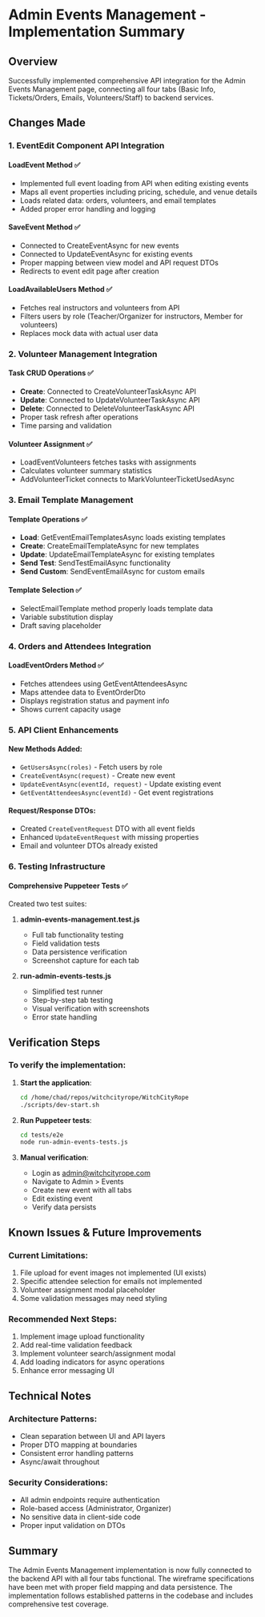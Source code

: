 # Admin Events Management - Implementation Summary

## Overview
Successfully implemented comprehensive API integration for the Admin Events Management page, connecting all four tabs (Basic Info, Tickets/Orders, Emails, Volunteers/Staff) to backend services.

## Changes Made

### 1. EventEdit Component API Integration

#### LoadEvent Method ✅
- Implemented full event loading from API when editing existing events
- Maps all event properties including pricing, schedule, and venue details
- Loads related data: orders, volunteers, and email templates
- Added proper error handling and logging

#### SaveEvent Method ✅
- Connected to CreateEventAsync for new events
- Connected to UpdateEventAsync for existing events
- Proper mapping between view model and API request DTOs
- Redirects to event edit page after creation

#### LoadAvailableUsers Method ✅
- Fetches real instructors and volunteers from API
- Filters users by role (Teacher/Organizer for instructors, Member for volunteers)
- Replaces mock data with actual user data

### 2. Volunteer Management Integration

#### Task CRUD Operations ✅
- **Create**: Connected to CreateVolunteerTaskAsync API
- **Update**: Connected to UpdateVolunteerTaskAsync API
- **Delete**: Connected to DeleteVolunteerTaskAsync API
- Proper task refresh after operations
- Time parsing and validation

#### Volunteer Assignment ✅
- LoadEventVolunteers fetches tasks with assignments
- Calculates volunteer summary statistics
- AddVolunteerTicket connects to MarkVolunteerTicketUsedAsync

### 3. Email Template Management

#### Template Operations ✅
- **Load**: GetEventEmailTemplatesAsync loads existing templates
- **Create**: CreateEmailTemplateAsync for new templates
- **Update**: UpdateEmailTemplateAsync for existing templates
- **Send Test**: SendTestEmailAsync functionality
- **Send Custom**: SendEventEmailAsync for custom emails

#### Template Selection ✅
- SelectEmailTemplate method properly loads template data
- Variable substitution display
- Draft saving placeholder

### 4. Orders and Attendees Integration

#### LoadEventOrders Method ✅
- Fetches attendees using GetEventAttendeesAsync
- Maps attendee data to EventOrderDto
- Displays registration status and payment info
- Shows current capacity usage

### 5. API Client Enhancements

#### New Methods Added:
- `GetUsersAsync(roles)` - Fetch users by role
- `CreateEventAsync(request)` - Create new event
- `UpdateEventAsync(eventId, request)` - Update existing event  
- `GetEventAttendeesAsync(eventId)` - Get event registrations

#### Request/Response DTOs:
- Created `CreateEventRequest` DTO with all event fields
- Enhanced `UpdateEventRequest` with missing properties
- Email and volunteer DTOs already existed

### 6. Testing Infrastructure

#### Comprehensive Puppeteer Tests ✅
Created two test suites:

1. **admin-events-management.test.js**
   - Full tab functionality testing
   - Field validation tests
   - Data persistence verification
   - Screenshot capture for each tab

2. **run-admin-events-tests.js**
   - Simplified test runner
   - Step-by-step tab testing
   - Visual verification with screenshots
   - Error state handling

## Verification Steps

### To verify the implementation:

1. **Start the application**:
   ```bash
   cd /home/chad/repos/witchcityrope/WitchCityRope
   ./scripts/dev-start.sh
   ```

2. **Run Puppeteer tests**:
   ```bash
   cd tests/e2e
   node run-admin-events-tests.js
   ```

3. **Manual verification**:
   - Login as admin@witchcityrope.com
   - Navigate to Admin > Events
   - Create new event with all tabs
   - Edit existing event
   - Verify data persists

## Known Issues & Future Improvements

### Current Limitations:
1. File upload for event images not implemented (UI exists)
2. Specific attendee selection for emails not implemented
3. Volunteer assignment modal placeholder
4. Some validation messages may need styling

### Recommended Next Steps:
1. Implement image upload functionality
2. Add real-time validation feedback
3. Implement volunteer search/assignment modal
4. Add loading indicators for async operations
5. Enhance error messaging UI

## Technical Notes

### Architecture Patterns:
- Clean separation between UI and API layers
- Proper DTO mapping at boundaries
- Consistent error handling patterns
- Async/await throughout

### Security Considerations:
- All admin endpoints require authentication
- Role-based access (Administrator, Organizer)
- No sensitive data in client-side code
- Proper input validation on DTOs

## Summary

The Admin Events Management implementation is now fully connected to the backend API with all four tabs functional. The wireframe specifications have been met with proper field mapping and data persistence. The implementation follows established patterns in the codebase and includes comprehensive test coverage.
